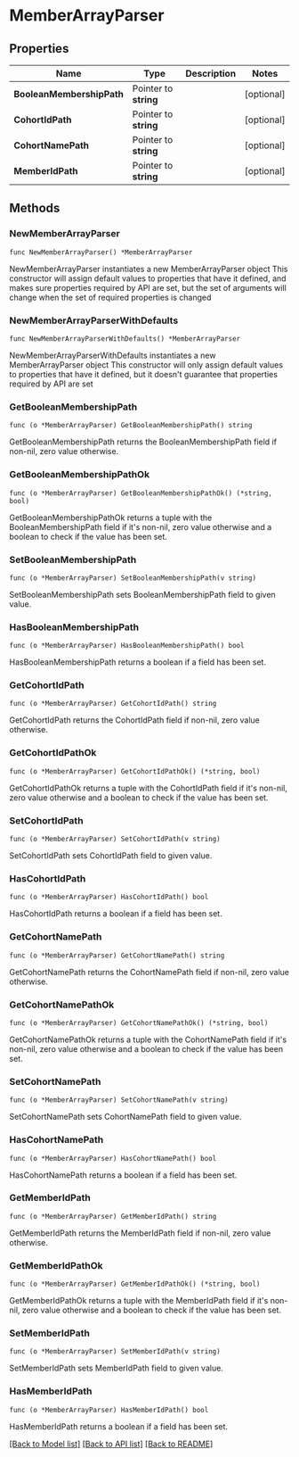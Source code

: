 # MemberArrayParser

## Properties

Name | Type | Description | Notes
------------ | ------------- | ------------- | -------------
**BooleanMembershipPath** | Pointer to **string** |  | [optional] 
**CohortIdPath** | Pointer to **string** |  | [optional] 
**CohortNamePath** | Pointer to **string** |  | [optional] 
**MemberIdPath** | Pointer to **string** |  | [optional] 

## Methods

### NewMemberArrayParser

`func NewMemberArrayParser() *MemberArrayParser`

NewMemberArrayParser instantiates a new MemberArrayParser object
This constructor will assign default values to properties that have it defined,
and makes sure properties required by API are set, but the set of arguments
will change when the set of required properties is changed

### NewMemberArrayParserWithDefaults

`func NewMemberArrayParserWithDefaults() *MemberArrayParser`

NewMemberArrayParserWithDefaults instantiates a new MemberArrayParser object
This constructor will only assign default values to properties that have it defined,
but it doesn't guarantee that properties required by API are set

### GetBooleanMembershipPath

`func (o *MemberArrayParser) GetBooleanMembershipPath() string`

GetBooleanMembershipPath returns the BooleanMembershipPath field if non-nil, zero value otherwise.

### GetBooleanMembershipPathOk

`func (o *MemberArrayParser) GetBooleanMembershipPathOk() (*string, bool)`

GetBooleanMembershipPathOk returns a tuple with the BooleanMembershipPath field if it's non-nil, zero value otherwise
and a boolean to check if the value has been set.

### SetBooleanMembershipPath

`func (o *MemberArrayParser) SetBooleanMembershipPath(v string)`

SetBooleanMembershipPath sets BooleanMembershipPath field to given value.

### HasBooleanMembershipPath

`func (o *MemberArrayParser) HasBooleanMembershipPath() bool`

HasBooleanMembershipPath returns a boolean if a field has been set.

### GetCohortIdPath

`func (o *MemberArrayParser) GetCohortIdPath() string`

GetCohortIdPath returns the CohortIdPath field if non-nil, zero value otherwise.

### GetCohortIdPathOk

`func (o *MemberArrayParser) GetCohortIdPathOk() (*string, bool)`

GetCohortIdPathOk returns a tuple with the CohortIdPath field if it's non-nil, zero value otherwise
and a boolean to check if the value has been set.

### SetCohortIdPath

`func (o *MemberArrayParser) SetCohortIdPath(v string)`

SetCohortIdPath sets CohortIdPath field to given value.

### HasCohortIdPath

`func (o *MemberArrayParser) HasCohortIdPath() bool`

HasCohortIdPath returns a boolean if a field has been set.

### GetCohortNamePath

`func (o *MemberArrayParser) GetCohortNamePath() string`

GetCohortNamePath returns the CohortNamePath field if non-nil, zero value otherwise.

### GetCohortNamePathOk

`func (o *MemberArrayParser) GetCohortNamePathOk() (*string, bool)`

GetCohortNamePathOk returns a tuple with the CohortNamePath field if it's non-nil, zero value otherwise
and a boolean to check if the value has been set.

### SetCohortNamePath

`func (o *MemberArrayParser) SetCohortNamePath(v string)`

SetCohortNamePath sets CohortNamePath field to given value.

### HasCohortNamePath

`func (o *MemberArrayParser) HasCohortNamePath() bool`

HasCohortNamePath returns a boolean if a field has been set.

### GetMemberIdPath

`func (o *MemberArrayParser) GetMemberIdPath() string`

GetMemberIdPath returns the MemberIdPath field if non-nil, zero value otherwise.

### GetMemberIdPathOk

`func (o *MemberArrayParser) GetMemberIdPathOk() (*string, bool)`

GetMemberIdPathOk returns a tuple with the MemberIdPath field if it's non-nil, zero value otherwise
and a boolean to check if the value has been set.

### SetMemberIdPath

`func (o *MemberArrayParser) SetMemberIdPath(v string)`

SetMemberIdPath sets MemberIdPath field to given value.

### HasMemberIdPath

`func (o *MemberArrayParser) HasMemberIdPath() bool`

HasMemberIdPath returns a boolean if a field has been set.


[[Back to Model list]](../README.md#documentation-for-models) [[Back to API list]](../README.md#documentation-for-api-endpoints) [[Back to README]](../README.md)


